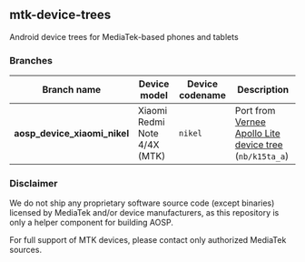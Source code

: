 ## mtk-device-trees
Android device trees for MediaTek-based phones and tablets

### Branches
| Branch name                           | Device model                       | Device codename     | Description
|-----------------------------------|------------------------------------|---------------------|----------------------------------------------------------------------------------------------------|
| **aosp\_device\_xiaomi\_nikel**   | Xiaomi Redmi Note 4/4X (MTK)       | `nikel`             | Port from [Vernee Apollo Lite device tree](https://github.com/MT6797/device/tree/ALPS-MP-M0.MP9-V1.78.1_NB6797_6C_M/nb/k15ta_a) (`nb/k15ta_a`)

### Disclaimer
We do not ship any proprietary software source code (except binaries) licensed by MediaTek and/or device manufacturers, as this repository is only a helper component for building AOSP.

For full support of MTK devices, please contact only authorized MediaTek sources.
